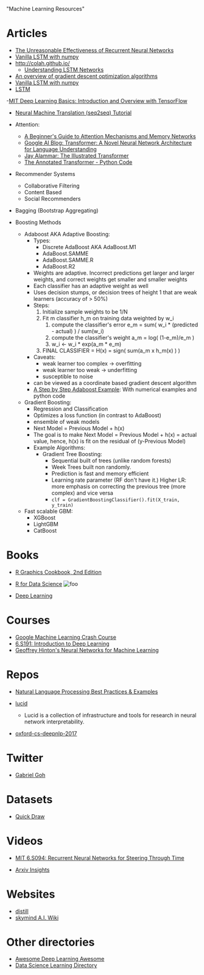 "Machine Learning Resources" 

# Articles
- [The Unreasonable Effectiveness of Recurrent Neural Networks](http://karpathy.github.io/2015/05/21/rnn-effectiveness/)
- [Vanilla LSTM with numpy](https://blog.varunajayasiri.com/numpy_lstm.html)
- http://colah.github.io/
    - [Understanding LSTM Networks](http://colah.github.io/posts/2015-08-Understanding-LSTMs/)
- [An overview of gradient descent optimization algorithms](http://ruder.io/optimizing-gradient-descent/)
- [Vanilla LSTM with numpy](https://blog.varunajayasiri.com/numpy_lstm.html)
- [LSTM](https://machinelearningmastery.com/how-to-develop-lstm-models-for-multi-step-time-series-forecasting-of-household-power-consumption/)

-[MIT Deep Learning Basics: Introduction and Overview with TensorFlow](https://medium.com/tensorflow/mit-deep-learning-basics-introduction-and-overview-with-tensorflow-355bcd26baf0)

- [Neural Machine Translation (seq2seq) Tutorial](https://github.com/tensorflow/nmt#background-on-the-attention-mechanism)

- Attention:
    - [A Beginner's Guide to Attention Mechanisms and Memory Networks](https://skymind.ai/wiki/attention-mechanism-memory-network)
    - [Google AI Blog: Transformer: A Novel Neural Network Architecture for Language Understanding ](https://ai.googleblog.com/2017/08/transformer-novel-neural-network.html)
    - [Jay Alammar: The Illustrated Transformer](https://jalammar.github.io/illustrated-transformer/)
    - [The Annotated Transformer - Python Code](http://nlp.seas.harvard.edu/2018/04/03/attention.html)



- Recommender Systems
    - Collaborative Filtering
    - Content Based
    - Social Recommenders
- Bagging (Bootstrap Aggregating)
- Boosting Methods
    - Adaboost AKA Adaptive Boosting:
        - Types:
            - Discrete AdaBoost AKA AdaBoost.M1
            - AdaBoost.SAMME
            - AdaBoost.SAMME.R
            - AdaBoost.R2
        - Weights are adaptive. Incorrect predictions get larger and larger weights, and correct weights get smaller and smaller weights
        - Each classifier has an adaptive weight as well
        - Uses decision stumps, or decision trees of height 1 that are weak learners (accuracy of > 50%)
        - Steps:
            1. Initialize sample weights to be 1/N
            2. Fit m classifier h_m on training data weighted by w_i
                1. compute the classifier's error e_m = sum( w_i * (predicted - actual) ) / sum(w_i)
                2. compute the classifier's weight a_m = log( (1-e_m)/e_m )
                3. w_i <- w_i * exp(a_m * e_m)
            3. FINAL CLASSIFIER = H(x) = sign( sum(a_m x h_m(x) ) )
        - Caveats:
            - weak learner too complex -> overfitting
            - weak learner too weak -> underfitting
            - susceptible to noise
        - can be viewed as a coordinate based gradient descent algorithm
        - [A Step by Step Adaboost Example](https://sefiks.com/2018/11/02/a-step-by-step-adaboost-example/):  With numerical examples and python code
    - Gradient Boosting:
        - Regression and Classification
        - Optimizes a loss function (in contrast to AdaBoost)
        - ensemble of weak models
        - Next Model = Previous Model + h(x)
        - The goal is to make Next Model = Previous Model + h(x) = actual value, hence, h(x)  is fit on the residual of (y-Previous Model)
        - Example Algorithms:
            - Gradient Tree Boosting:
                - Sequential built of trees (unlike random forests)
                - Week Trees built non randomly.
                - Prediction is fast and memory efficient
                - Learning rate parameter (RF don't have it.) Higher LR: more emphasis on correcting the previous tree (more complex) and vice versa
                - `clf = GradientBoostingClassifier().fit(X_train, y_train)`
    - Fast scalable GBM:
        - XGBoost
        - LightGBM
        - CatBoost
# Books
- [R Graphics Cookbook, 2nd Edition](https://r-graphics.org/chapter-r-basics)

- [R for Data Science](https://r4ds.had.co.nz/)
![foo](http://amzn.to/2aHLAQ1)

- [Deep Learning](https://github.com/janishar/mit-deep-learning-book-pdf)

# Courses
- [Google Machine Learning Crash Course](https://developers.google.com/machine-learning/crash-course/)
- [6.S191: Introduction to Deep Learning](http://introtodeeplearning.com/)
- [Geoffrey Hinton's Neural Networks for Machine Learning](https://www.coursera.org/learn/neural-networks/home/welcome)
# Repos
- [Natural Language Processing Best Practices & Examples ](https://github.com/microsoft/nlp)

- [lucid](https://github.com/tensorflow/lucid)
    - Lucid is a collection of infrastructure and tools for research in neural network interpretability.
- [oxford-cs-deepnlp-2017](https://github.com/oxford-cs-deepnlp-2017/lectures)
# Twitter
- [Gabriel Goh](https://twitter.com/gabeeegoooh)

# Datasets
- [Quick Draw](https://github.com/googlecreativelab/quickdraw-dataset)

# Videos
- [MIT 6.S094: Recurrent Neural Networks for Steering Through Time](https://www.youtube.com/watch?v=nFTQ7kHQWtc)

-  [Arxiv Insights](https://www.youtube.com/channel/UCNIkB2IeJ-6AmZv7bQ1oBYg)


# Websites
- [distill](https://distill.pub/)
- [skymind A.I. Wiki](https://skymind.ai/wiki/)


# Other directories
- [Awesome Deep Learning Awesome](https://github.com/ChristosChristofidis/awesome-deep-learning)
- [Data Science Learning Directory](www.datasciguide.com/contenttype/book/)
